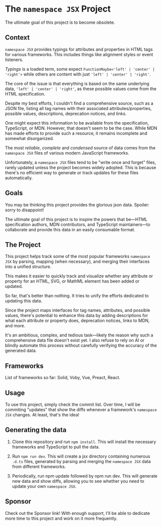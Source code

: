 # The `namespace JSX` Project

The ultimate goal of this project is to become obsolete.

## Context

`namespace JSX` provides typings for attributes and properties in HTML
tags for various frameworks. This includes things like alignment
styles or event listeners.

_Typings_ is a loaded term, some expect
`FunctionMaybe<'left' | 'center' | 'right'>` while others are content
with just `'left' | 'center' | 'right'`.

The core of the issue is that everything is based on the same
underlying data, `'left' | 'center' | 'right'`, as these possible
values come from the HTML specification.

Despite my best efforts, I couldn't find a comprehensive source, such
as a JSON file, listing all tag names with their associated
attributes/properties, possible values, descriptions, deprecation
notices, and links.

One might expect this information to be available from the
specification, TypeScript, or MDN. However, that doesn't seem to be
the case. While MDN has made efforts to provide such a resource, it
remains incomplete and somewhat disorganized.

The most _reliable_, _complete_ and _condensed_ source of data comes
from the `namespace JSX` files of various modern JavaScript
frameworks.

Unfortunately, a `namespace JSX` files tend to be "write once and
forget" files, rarely updated unless the project becomes widely
adopted. This is because there's no efficient way to generate or track
updates for these files automatically.

## Goals

You may be thinking this project provides the glorious json data.
Spoiler: sorry to disappoint!

The ultimate goal of this project is to inspire the powers that
be—HTML specification authors, MDN contributors, and TypeScript
maintainers—to collaborate and provide this data in an easily
consumable format.

## The Project

This project helps track some of the most popular frameworks
`namespace JSX` by parsing, mapping (when necessary), and merging
their interfaces into a unified structure.

This makes it easier to quickly track and visualize whether any
attribute or property for an HTML, SVG, or MathML element has been
added or updated.

So far, that's better than nothing. It tries to unify the efforts
dedicated to updating this data.

Since the project maps interfaces for tag names, attributes, and
possible values, there's potential to enhance this data by adding
descriptions for what each attribute or property does, deprecation
notices, links to MDN, and more.

It's an ambitious, complex, and tedious task—likely the reason why
such a comprehensive data file doesn't exist yet. I also refuse to
rely on AI or blindly automate this process without carefully
verifying the accuracy of the generated data.

## Frameworks

List of frameworks so far: Solid, Voby, Vue, Preact, React.

## Usage

To use this project, simply check the commit list. Over time, I will
be commiting "updates" that show the diffs whenever a framework's
`namespace JSX` changes. At least, that's the idea!

## Generating the data

1. Clone this repository and run `npm install`. This will install the
   necessary frameworks and TypeScript to pull the data.

2. Run `npm run dev`. This will create a jsx directory containing
   numerous `.d.ts` files, generated by parsing and merging the
   `namespace JSX` data from different frameworks.

3. Periodically, run npm update followed by npm run dev. This will
   generate new data and show diffs, allowing you to see whether you
   need to update your own `namespace JSX`.

## Sponsor

Check out the Sponsor link! With enough support, I'll be able to
dedicate more time to this project and work on it more frequently.
